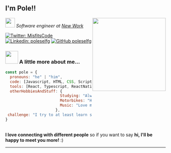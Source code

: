 <h2> I'm Pole!!</h2>
<img align='right' src="https://media4.giphy.com/media/ZVik7pBtu9dNS/giphy.gif" width="230">
<p><img src="https://media.giphy.com/media/WUlplcMpOCEmTGBtBW/giphy.gif" width="30"><em> Software engineer at <a href="https://www.new-work.se/en">New Work  </a>
</em></p>

[![Twitter: MisfitsCode](https://img.shields.io/twitter/follow/MisfitsCode?style=social)](https://twitter.com/MisfitsCode)
[![Linkedin: poleselfg](https://img.shields.io/badge/-poleselfg-blue?style=flat-square&logo=Linkedin&logoColor=white&link=https://www.linkedin.com/in/poleselfg/)](https://www.linkedin.com/in/poleselfg/)
[![GitHub poleselfg](https://img.shields.io/github/followers/poleselfg?label=follow&style=social)](https://github.com/poleselfg)


### <img src="https://media3.giphy.com/media/jUZmz3kAiAuLC/200.webp?cid=ecf05e472ppgejelz9vrs67x38inpt96dl2x6i0z51br0jfh&rid=200.webp" width="40"> A little more about me...  

```javascript
const pole = {
  pronouns: "he" | "him",
  code: [Javascript, HTML, CSS, Scripting],
  tools: [React, Typescript, ReactNative, Node, Styled-Components, Javascript, Etc],
  otherHobbiesAndStuff: {       
                        Studying: "Always something new! now playing with NextJS",
                        Motorbikes: "Huge yamaha fan",
                        Music: "Love misfits",
                      },
 challenge: "I try to at least learn something new every day"
}
```


</br>
<b>I love connecting with different people</b> so if you want to say <b>hi, I'll be happy to meet you more!</b> :)</em>

---
